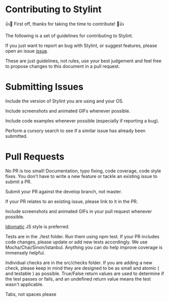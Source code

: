 # Contributing to Stylint

:+1::tada: First off, thanks for taking the time to contribute! :tada::+1:

The following is a set of guidelines for contributing to Stylint.

If you just want to report an bug with Stylint, or suggest features, please open an issue [issue](https://github.com/rossPatton/stylint/issues).

These are just guidelines, not rules, use your best judgement and feel free to
propose changes to this document in a pull request.


# Submitting Issues
Include the version of Stylint you are using and your OS.

Include screenshots and animated GIFs whenever possible.

Include code examples whenever possible (especially if reporting a bug).

Perform a cursory search to see if a similar issue has already been submitted.


# Pull Requests
No PR is too small! Documentation, typo fixing, code coverage, code style fixes.
You don't have to write a new feature or tackle an existing issue to submit a PR.

Submit your PR against the develop branch, not master.

If your PR relates to an existing issue, please link to it in the PR.

Include screenshots and animated GIFs in your pull request whenever possible.

[Idiomatic](https://github.com/rwaldron/idiomatic.js/) JS style is preferred.

Tests are in the ./test folder. Run them using npm test. If your PR includes code changes, please update or add new tests accordingly. We use Mocha/Chai/Sinon/Istanbul. Anything you can do help improve coverage is immensely helpful.

Individual checks are in the src/checks folder. If you are adding a new check, please keep in mind they are designed to be as small and atomic ( and testable ) as possible. True/False return values are used to determine if the test passes or fails, and an undefined return value means the test wasn't applicable.

Tabs, not spaces please
